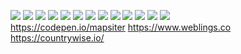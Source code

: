 <!--
**mapsiter/mapsiter** is a ✨ _special_ ✨ repository because its `README.md` (this file) appears on your GitHub profile.

Here are some ideas to get you started:

- 🔭 I’m currently working on ...
- 🌱 I’m currently learning ...
- 👯 I’m looking to collaborate on ...
- 🤔 I’m looking for help with ...
- 💬 Ask me about ...
- 📫 How to reach me: ...
- 😄 Pronouns: ...
- ⚡ Fun fact: ...
-->

<picture><img src="https://img.shields.io/badge/HTML5-E34F26?style=for-the-badge&logo=html5&logoColor=white" /></picture>
<picture><img src="https://img.shields.io/badge/CSS3-1572B6?style=for-the-badge&logo=css3&logoColor=white" /></picture>
<picture><img src="https://img.shields.io/badge/Sass-CC6699?style=for-the-badge&logo=sass&logoColor=white" /></picture>
<picture><img src="https://img.shields.io/badge/Bootstrap-563D7C?style=for-the-badge&logo=bootstrap&logoColor=white" /></picture>
<picture><img src="https://img.shields.io/badge/JavaScript-323330?style=for-the-badge&logo=javascript&logoColor=F7DF1E" /></picture>
<picture><img src="https://img.shields.io/badge/jQuery-0769AD?style=for-the-badge&logo=jquery&logoColor=white" /></picture>
<picture><img src="https://img.shields.io/badge/Express%20js-000000?style=for-the-badge&logo=express&logoColor=white" /></picture>
<picture><img src="https://img.shields.io/badge/json-5E5C5C?style=for-the-badge&logo=json&logoColor=white" /></picture>
<picture><img src="https://img.shields.io/badge/PHP-777BB4?style=for-the-badge&logo=php&logoColor=white" /></picture>
<picture><img src="https://img.shields.io/badge/Wordpress-21759B?style=for-the-badge&logo=wordpress&logoColor=white" /></picture>
<picture><img src="https://img.shields.io/badge/MySQL-005C84?style=for-the-badge&logo=mysql&logoColor=white" /></picture>
<picture><img src="https://img.shields.io/badge/Yarn-2C8EBB?style=for-the-badge&logo=yarn&logoColor=white" /></picture>
<picture><img src="https://img.shields.io/badge/npm-CB3837?style=for-the-badge&logo=npm&logoColor=white" /></picture>
<br>
<a href="https://codepen.io/mapsiter">https://codepen.io/mapsiter</a>
<a href="https://www.weblings.co">https://www.weblings.co</a>
<a href="https://countrywise.io/">https://countrywise.io/</a>

